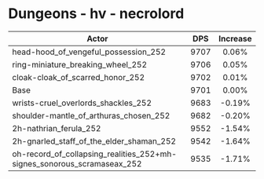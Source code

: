 # Dungeons - hv - necrolord
| Actor | DPS | Increase |
|---|:---:|:---:|
|head-hood_of_vengeful_possession_252|9707|0.06%|
|ring-miniature_breaking_wheel_252|9706|0.05%|
|cloak-cloak_of_scarred_honor_252|9702|0.01%|
|Base|9701|0.00%|
|wrists-cruel_overlords_shackles_252|9683|-0.19%|
|shoulder-mantle_of_arthuras_chosen_252|9682|-0.20%|
|2h-nathrian_ferula_252|9552|-1.54%|
|2h-gnarled_staff_of_the_elder_shaman_252|9542|-1.64%|
|oh-record_of_collapsing_realities_252+mh-signes_sonorous_scramaseax_252|9535|-1.71%|
